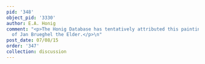 ```yaml
---
pid: '348'
object_pid: '3330'
author: E.A. Honig
comment: "<p>The Honig Database has tentatively attributed this painting to the Studio
  of Jan Brueghel the Elder.</p>\n"
post_date: 07/08/15
order: '347'
collection: discussion
---
```

